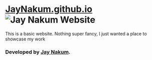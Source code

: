 # [JayNakum.github.io](https://jaynakum.github.io/) ![Jay Nakum Website](https://img.shields.io/website?style=for-the-badge&url=https%3A%2F%2Fjaynakum.github.io%2F)

This is a basic website. Nothing super fancy, I just wanted a place to showcase my work

### Developed by [Jay Nakum](https://jaynakum.github.io).
